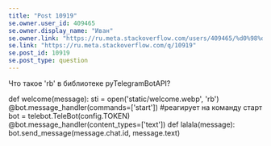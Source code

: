 ```yaml
---
title: "Post 10919"
se.owner.user_id: 409465
se.owner.display_name: "Иван"
se.owner.link: "https://ru.meta.stackoverflow.com/users/409465/%d0%98%d0%b2%d0%b0%d0%bd"
se.link: "https://ru.meta.stackoverflow.com/q/10919"
se.post_id: 10919
se.post_type: question
---
```

<p>Что такое 'rb' в библиотеке pyTelegramBotAPI?</p>
<p>def welcome(message):
sti = open('static/welcome.webp', 'rb')
@bot.message_handler(commands=['start']) #реагирует на команду старт
bot = telebot.TeleBot(config.TOKEN)
@bot.message_handler(content_types=['text'])
def lalala(message):
bot.send_message(message.chat.id, message.text)</p>

